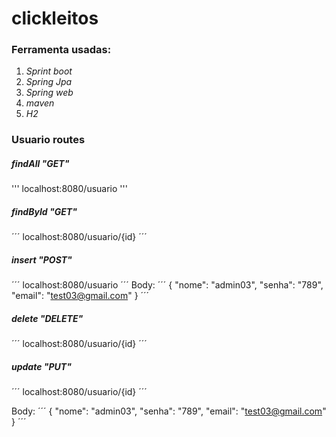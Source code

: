 # clickleitos

### Ferramenta usadas:

1. *Sprint boot*
2. _Spring Jpa_
3. *Spring web*
4. *maven*
5. *H2*

### Usuario routes

##### findAll "GET"

''' localhost:8080/usuario '''

##### findById "GET"

´´´ localhost:8080/usuario/{id} ´´´

##### insert "POST"

´´´ localhost:8080/usuario ´´´
Body: ´´´ {
	            "nome": "admin03",
              "senha": "789",
              "email": "test03@gmail.com"
           } 
      ´´´ 
##### delete "DELETE"

´´´ localhost:8080/usuario/{id} ´´´

##### update "PUT"

´´´ localhost:8080/usuario/{id} ´´´

Body: ´´´ {
	            "nome": "admin03",
              "senha": "789",
              "email": "test03@gmail.com"
           } 
      ´´´ 

